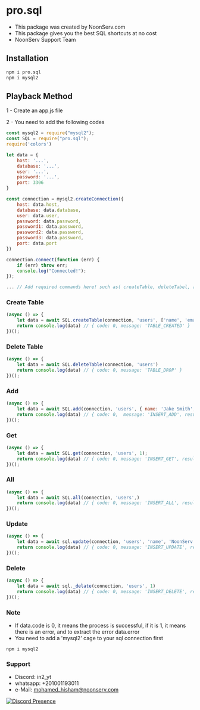 # pro.sql

- This package was created by NoonServ.com 
- This package gives you the best SQL shortcuts at no cost
- NoonServ Support Team

## Installation

```sh
npm i pro.sql
npm i mysql2
```

## Playback Method

1 - Create an app.js file

2 - You need to add the following codes

```js
const mysql2 = require("mysql2");
const SQL = require("pro.sql");
require('colors')

let data = {
    host: '...',
    database: '...',
    user: '...',
    password: '...',
    port: 3306
}

const connection = mysql2.createConnection({
    host: data.host,
    database: data.database,
    user: data.user,
    password: data.password,
    password1: data.password,
    password2: data.password,
    password3: data.password,
    port: data.port
})

connection.connect(function (err) {
    if (err) throw err;
    console.log("Connected!");
});

... // Add required commands here! such as( createTable, deleteTabel, add, get, and more... )

```

### Create Table

```js
(async () => {
    let data = await SQL.createTable(connection, 'users', ['name', 'email', 'password'])
    return console.log(data) // { code: 0, message: 'TABLE_CREATED' }
})();
```

### Delete Table

```js
(async () => {
    let data = await SQL.deleteTable(connection, 'users')
    return console.log(data) // { code: 0, message: 'TABLE_DROP' }
})();
```

### Add

```js
(async () => {
    let data = await SQL.add(connection, 'users', { name: 'Jake Smith', email: 'name@email.com', password: '123456' });
    return console.log(data) // { code: 0,  message: 'INSERT_ADD', result: ResultSetHeader { ... } }
})();
```

### Get

```js
(async () => {
    let data = await SQL.get(connection, 'users', 1);
    return console.log(data) // { code: 0, message: 'INSERT_GET', result: { ... } }
})();
```

### All

```js
(async () => {
    let data = await SQL.all(connection, 'users',)
    return console.log(data) // { code: 0, message: 'INSERT_ALL', result: [ { ... }, { ... }, { ... } ] }
})();
```

### Update

```js
(async () => {
    let data = await sql.update(connection, 'users', 'name', 'NoonServ', 1)
    return console.log(data) // { code: 0, message: 'INSERT_UPDATE', result: ResultSetHeader { ... } }
})();
```

### Delete

```js
(async () => {
    let data = await sql._delate(connection, 'users', 1)
    return console.log(data) // { code: 0, message: 'INSERT_DELETE', result: ResultSetHeader { ... } }
})();
```

### Note

- If data.code is 0, it means the process is successful, if it is 1, it means there is an error, and to extract the error data.error
- You need to add a 'mysql2' cage to your sql connection first

```
npm i mysql2
```

### Support

- Discord: in2_yt
- whatsapp: +201001193011
- e-Mail: mohamed_hisham@noonserv.com

[![Discord Presence](https://lanyard.cnrad.dev/api/480191229250764802)](https://discord.com/users/480191229250764802)